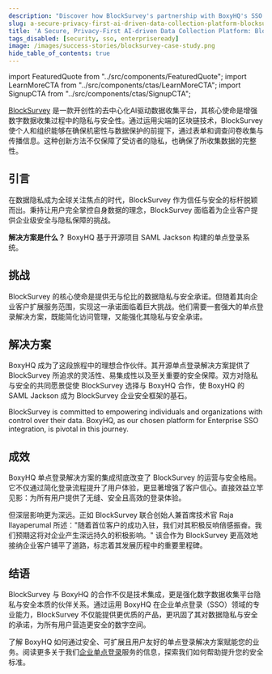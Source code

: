 ```yaml
---
description: "Discover how BlockSurvey's partnership with BoxyHQ's SSO elevates data privacy and boosts enterprise client trust. A story of innovation and security."
slug: a-secure-privacy-first-ai-driven-data-collection-platform-blocksurvey
title: 'A Secure, Privacy-First AI-driven Data Collection Platform: BlockSurvey'
tags_disabled: [security, sso, enterpriseready]
image: /images/success-stories/blocksurvey-case-study.png
hide_table_of_contents: true
---
```


import FeaturedQuote from "../src/components/FeaturedQuote";
import LearnMoreCTA from "../src/components/ctas/LearnMoreCTA";
import SignupCTA from "../src/components/ctas/SignupCTA";

[BlockSurvey](https://blocksurvey.io) 是一款开创性的去中心化AI驱动数据收集平台，其核心使命是增强数字数据收集过程中的隐私与安全性。通过运用尖端的区块链技术，BlockSurvey 使个人和组织能够在确保机密性与数据保护的前提下，通过表单和调查问卷收集与传播信息。这种创新方法不仅保障了受访者的隐私，也确保了所收集数据的完整性。

## 引言

在数据隐私成为全球关注焦点的时代，BlockSurvey 作为信任与安全的标杆脱颖而出。秉持让用户完全掌控自身数据的理念，BlockSurvey 面临着为企业客户提供企业级安全与隐私保障的挑战。

**解决方案是什么？** BoxyHQ 基于开源项目 SAML Jackson 构建的单点登录系统。

<SignupCTA campaign="success-story-blocksurvey" />

## 挑战

BlockSurvey 的核心使命是提供无与伦比的数据隐私与安全承诺。但随着其向企业客户扩展服务范围，实现这一承诺面临着巨大挑战。他们需要一套强大的单点登录解决方案，既能简化访问管理，又能强化其隐私与安全承诺。

## 解决方案

BoxyHQ 成为了这段旅程中的理想合作伙伴。其开源单点登录解决方案提供了 BlockSurvey 所追求的灵活性、易集成性以及至关重要的安全保障。双方对隐私与安全的共同愿景促使 BlockSurvey 选择与 BoxyHQ 合作，使 BoxyHQ 的 SAML Jackson 成为 BlockSurvey 企业安全框架的基石。

<FeaturedQuote personName="Raja Ilayaperumal" personRole="Co-Founder & CTO - BlockSurvey" pictureSrc="/images/success-stories/raja-blocksurvey">
 BlockSurvey is committed to empowering individuals and organizations with control over their data. BoxyHQ, as our chosen platform for Enterprise SSO integration, is pivotal in this journey.
</FeaturedQuote>

## 成效

BoxyHQ 单点登录解决方案的集成彻底改变了 BlockSurvey 的运营与安全格局。它不仅通过简化登录流程提升了用户体验，更显著增强了客户信心。直接效益立竿见影：为所有用户提供了无缝、安全且高效的登录体验。

但深层影响更为深远。正如 BlockSurvey 联合创始人兼首席技术官 Raja Ilayaperumal 所述："随着首位客户的成功入驻，我们对其积极反响倍感振奋。我们预期这将对企业产生深远持久的积极影响。" 该合作为 BlockSurvey 更高效地接纳企业客户铺平了道路，标志着其发展历程中的重要里程碑。

## 结语

BlockSurvey 与 BoxyHQ 的合作不仅是技术集成，更是强化数字数据收集平台隐私与安全本质的伙伴关系。通过运用 BoxyHQ 在企业单点登录（SSO）领域的专业能力，BlockSurvey 不仅能提供更优质的产品，更巩固了其对数据隐私与安全的承诺，为所有用户营造更安全的数字空间。

了解 BoxyHQ 如何通过安全、可扩展且用户友好的单点登录解决方案赋能您的业务。阅读更多关于我们[企业单点登录](/enterprise-sso)服务的信息，探索我们如何帮助提升您的安全标准。

<LearnMoreCTA label="Read the interview with BlockSurvey" newWindow={false} url="/blog/achieving-seamless-sso-integration-why-blocksurvey-selected-boxyhq" />